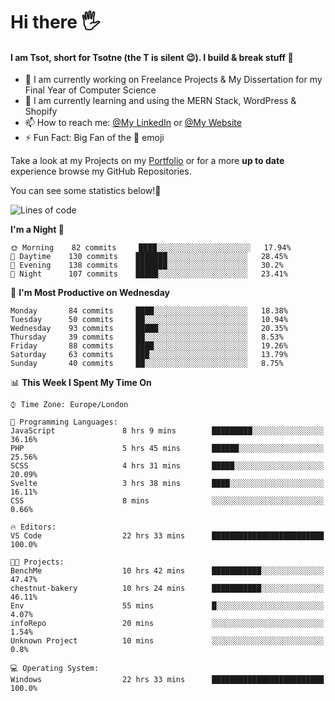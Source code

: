 # Hi there :raised_hand_with_fingers_splayed:
#### I am Tsot, short for Tsotne (the T is silent :wink:). I build & break stuff :space_invader:
- :telescope: I am currently working on Freelance Projects & My Dissertation for my Final Year of Computer Science
- :seedling: I am currently learning and using the MERN Stack, WordPress & Shopify
- :mailbox: How to reach me: [@My LinkedIn](https://www.linkedin.com/in/tsotne-gvadzabia/) or [@My Website](https://tsotnegvadzabia.me/contact)
- :zap: Fun Fact: Big Fan of the :space_invader: emoji

Take a look at my Projects on my [Portfolio](https://tsotnegvadzabia.me/) or for a more **up to date** experience browse my GitHub Repositories.

You can see some statistics below!:space_invader:
<!--START_SECTION:waka-->
![Lines of code](https://img.shields.io/badge/From%20Hello%20World%20I%27ve%20Written-3.5%20million%20lines%20of%20code-blue)

**I'm a Night 🦉** 

```text
🌞 Morning    82 commits     ████░░░░░░░░░░░░░░░░░░░░░   17.94% 
🌆 Daytime    130 commits    ███████░░░░░░░░░░░░░░░░░░   28.45% 
🌃 Evening    138 commits    ███████░░░░░░░░░░░░░░░░░░   30.2% 
🌙 Night      107 commits    █████░░░░░░░░░░░░░░░░░░░░   23.41%

```
📅 **I'm Most Productive on Wednesday** 

```text
Monday       84 commits     ████░░░░░░░░░░░░░░░░░░░░░   18.38% 
Tuesday      50 commits     ██░░░░░░░░░░░░░░░░░░░░░░░   10.94% 
Wednesday    93 commits     █████░░░░░░░░░░░░░░░░░░░░   20.35% 
Thursday     39 commits     ██░░░░░░░░░░░░░░░░░░░░░░░   8.53% 
Friday       88 commits     ████░░░░░░░░░░░░░░░░░░░░░   19.26% 
Saturday     63 commits     ███░░░░░░░░░░░░░░░░░░░░░░   13.79% 
Sunday       40 commits     ██░░░░░░░░░░░░░░░░░░░░░░░   8.75%

```


📊 **This Week I Spent My Time On** 

```text
⌚︎ Time Zone: Europe/London

💬 Programming Languages: 
JavaScript               8 hrs 9 mins        █████████░░░░░░░░░░░░░░░░   36.16% 
PHP                      5 hrs 45 mins       ██████░░░░░░░░░░░░░░░░░░░   25.56% 
SCSS                     4 hrs 31 mins       █████░░░░░░░░░░░░░░░░░░░░   20.09% 
Svelte                   3 hrs 38 mins       ████░░░░░░░░░░░░░░░░░░░░░   16.11% 
CSS                      8 mins              ░░░░░░░░░░░░░░░░░░░░░░░░░   0.66%

🔥 Editors: 
VS Code                  22 hrs 33 mins      █████████████████████████   100.0%

🐱‍💻 Projects: 
BenchMe                  10 hrs 42 mins      ███████████░░░░░░░░░░░░░░   47.47% 
chestnut-bakery          10 hrs 24 mins      ███████████░░░░░░░░░░░░░░   46.11% 
Env                      55 mins             █░░░░░░░░░░░░░░░░░░░░░░░░   4.07% 
infoRepo                 20 mins             ░░░░░░░░░░░░░░░░░░░░░░░░░   1.54% 
Unknown Project          10 mins             ░░░░░░░░░░░░░░░░░░░░░░░░░   0.8%

💻 Operating System: 
Windows                  22 hrs 33 mins      █████████████████████████   100.0%

```


<!--END_SECTION:waka-->

